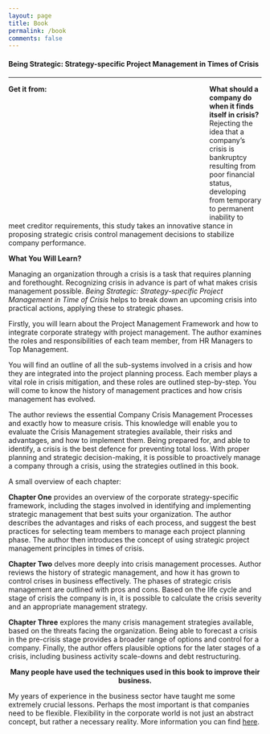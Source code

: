 ```yaml
---
layout: page
title: Book
permalink: /book
comments: false
---
```


#### Being Strategic: Strategy-specific Project Management in Times of Crisis

---

<div class="d-flex mb-3">
<div style="position: relative; float: left;">
            <span><strong>Get it from:</strong></span><br/><br/><br/><br/>
        <a href="https://www.amazon.com/gp/product/1530885655/ref=as_li_tl?ie=UTF8&amp;camp=1789&amp;creative=9325&amp;creativeASIN=1530885655&amp;linkCode=as2&amp;tag=m0eb58-20&amp;linkId=90c47737b84791cb0b3b73b0fbbf154f" target="_blank" class="book-company-logo"><img width="100" class="lozad" data-src="{{ site.baseurl }}/assets/images/Amazon_logo.svg"/>
        </a>
        </div>
        <div style="position: relative; float: left;">
        <div class="smashwords-widget aligncenter" style="width: 300px; height: 250px; text-align: center;" data-type="single" data-items="book:641137" data-font="sans" data-ribboncolor="#4181c3" data-bgcolor="#fafafa" data-buttoncolor="#ffc801" data-width="300" data-height="250" data-headline="Being Strategic: Strategy-specific Project Management in Times of Crisis"> </div>
        <p><script id="smashwords-widget-js" src="//www.smashwidgets.com/1/widgets.js" async="async"></script></p>
    </div>
</div>


**What should a company do when it finds itself in crisis?** Rejecting the idea that a company’s crisis is bankruptcy resulting from poor financial status, developing from temporary to permanent inability to meet creditor requirements, this study takes an innovative stance in proposing strategic crisis control management decisions to stabilize company performance.

**What You Will Learn?**

Managing an organization through a crisis is a task that requires planning and forethought. Recognizing crisis in advance is part of what makes crisis management possible.<em> Being Strategic: Strategy-specific Project Management in Time of </em><em>Crisis</em> helps to break down an upcoming crisis into practical actions, applying these to strategic phases.

Firstly, you will learn about the Project Management Framework and how to integrate corporate strategy with project management. The author examines the roles and responsibilities of each team member, from HR Managers to Top Management.

You will find an outline of all the sub-systems involved in a crisis and how they are integrated into the project planning process. Each member plays a vital role in crisis mitigation, and these roles are outlined step-by-step. You will come to know the history of management practices and how crisis management has evolved.

The author reviews the essential Company Crisis Management Processes and exactly how to measure crisis. This knowledge will enable you to evaluate the Crisis Management strategies available, their risks and advantages, and how to implement them. Being prepared for, and able to identify, a crisis is the best defence for preventing total loss. With proper planning and strategic decision-making, it is possible to proactively manage a company through a crisis, using the strategies outlined in this book.

A small overview of each chapter:
 
**Chapter One** provides an overview of the corporate strategy-specific framework, including the stages involved in identifying and implementing strategic management that best suits your organization. The author describes the advantages and risks of each process, and suggest the best practices for selecting team members to manage each project planning phase. The author then introduces the concept of using strategic project management principles in times of crisis.

**Chapter Two** delves more deeply into crisis management processes. Author reviews the history of strategic management, and how it has grown to control crises in business effectively. The phases of strategic crisis management are outlined with pros and cons. Based on the life cycle and stage of crisis the company is in, it is possible to calculate the crisis severity and an appropriate management strategy.

**Chapter Three** explores the many crisis management strategies available, based on the threats facing the organization. Being able to forecast a crisis in the pre-crisis stage provides a broader range of options and control for a company. Finally, the author offers plausible options for the later stages of a crisis, including business activity scale-downs and debt restructuring.

<p style="text-align: center; font-weight: bold;">Many people have used the techniques used in this book to improve their business.</p>

My years of experience in the business sector have taught me some extremely crucial lessons. Perhaps the most important is that companies need to be flexible. Flexibility in the corporate world is not just an abstract concept, but rather a necessary reality. More information you can find <a href="{{ site.baseurl }}/about">here</a>.
